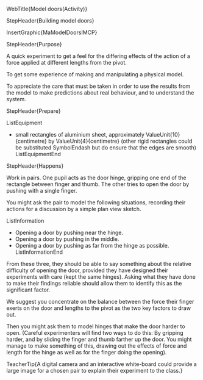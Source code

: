 WebTitle{Model doors(Activity)}

StepHeader{Building model doors}

InsertGraphic{MaModelDoorsIMCP}

StepHeader{Purpose}

A quick experiment to get a feel for the differing effects of the action of a force applied at different lengths from the pivot.

To get some experience of making and manipulating a physical model.

To appreciate the care that must be taken in order to use the results from the model to make predictions about real behaviour, and to understand the system.

StepHeader{Prepare}

ListEquipment
- small rectangles of aluminium sheet, approximately ValueUnit{10}{centimetre} by ValueUnit{4}{centimetre} (other rigid rectangles could be substituted SymbolEndash but do ensure that the edges are smooth)
ListEquipmentEnd

StepHeader{Happens}

Work in pairs. One pupil acts as the door hinge, gripping one end of the rectangle between finger and thumb. The other tries to open the door by pushing with a single finger.

You might ask the pair to model the following situations, recording their actions for a discussion by a simple plan view sketch.

ListInformation
- Opening a door by pushing near the hinge.
- Opening a door by pushing in the middle.
- Opening a door by pushing as far from the hinge as possible.
ListInformationEnd

From these three, they should be able to say something about the relative difficulty of opening the door, provided they have designed their experiments with care (kept the same hinges). Asking what they have done to make their findings reliable should allow them to identify this as the significant factor.

We suggest you concentrate on the balance between the force their finger exerts on the door and lengths to the pivot as the two key factors to draw out.

Then you might ask them to model hinges that make the door harder to open. (Careful experimenters will find two ways to do this: By gripping harder, and by sliding the finger and thumb farther up the door. You might manage to make something of this, drawing out the effects of force and length for the hinge as well as for the finger doing the opening).

TeacherTip{A digital camera and an interactive white-board could provide a large image for a chosen pair to explain their experiment to the class.}

 
 
